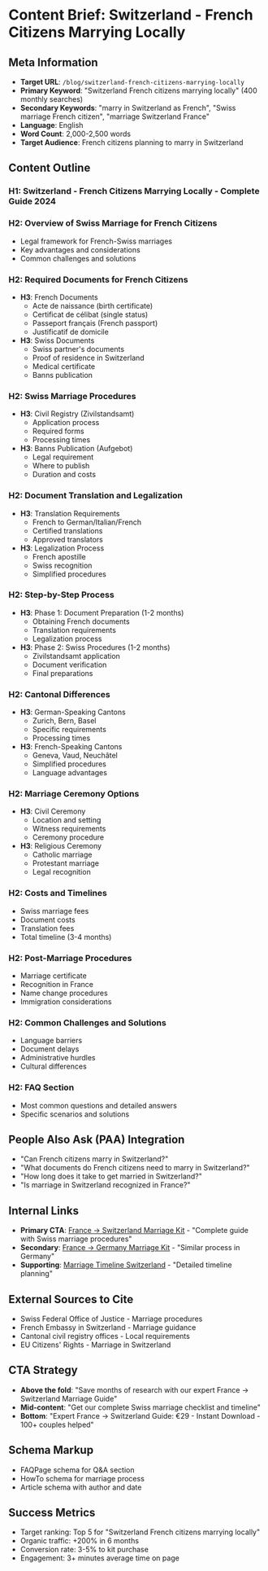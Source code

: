 # Content Brief: Switzerland - French Citizens Marrying Locally

## Meta Information
- **Target URL**: `/blog/switzerland-french-citizens-marrying-locally`
- **Primary Keyword**: "Switzerland French citizens marrying locally" (400 monthly searches)
- **Secondary Keywords**: "marry in Switzerland as French", "Swiss marriage French citizen", "marriage Switzerland France"
- **Language**: English
- **Word Count**: 2,000-2,500 words
- **Target Audience**: French citizens planning to marry in Switzerland

## Content Outline

### H1: Switzerland - French Citizens Marrying Locally - Complete Guide 2024
### H2: Overview of Swiss Marriage for French Citizens
- Legal framework for French-Swiss marriages
- Key advantages and considerations
- Common challenges and solutions

### H2: Required Documents for French Citizens
- **H3**: French Documents
  - Acte de naissance (birth certificate)
  - Certificat de célibat (single status)
  - Passeport français (French passport)
  - Justificatif de domicile
- **H3**: Swiss Documents
  - Swiss partner's documents
  - Proof of residence in Switzerland
  - Medical certificate
  - Banns publication

### H2: Swiss Marriage Procedures
- **H3**: Civil Registry (Zivilstandsamt)
  - Application process
  - Required forms
  - Processing times
- **H3**: Banns Publication (Aufgebot)
  - Legal requirement
  - Where to publish
  - Duration and costs

### H2: Document Translation and Legalization
- **H3**: Translation Requirements
  - French to German/Italian/French
  - Certified translations
  - Approved translators
- **H3**: Legalization Process
  - French apostille
  - Swiss recognition
  - Simplified procedures

### H2: Step-by-Step Process
- **H3**: Phase 1: Document Preparation (1-2 months)
  - Obtaining French documents
  - Translation requirements
  - Legalization process
- **H3**: Phase 2: Swiss Procedures (1-2 months)
  - Zivilstandsamt application
  - Document verification
  - Final preparations

### H2: Cantonal Differences
- **H3**: German-Speaking Cantons
  - Zurich, Bern, Basel
  - Specific requirements
  - Processing times
- **H3**: French-Speaking Cantons
  - Geneva, Vaud, Neuchâtel
  - Simplified procedures
  - Language advantages

### H2: Marriage Ceremony Options
- **H3**: Civil Ceremony
  - Location and setting
  - Witness requirements
  - Ceremony procedure
- **H3**: Religious Ceremony
  - Catholic marriage
  - Protestant marriage
  - Legal recognition

### H2: Costs and Timelines
- Swiss marriage fees
- Document costs
- Translation fees
- Total timeline (3-4 months)

### H2: Post-Marriage Procedures
- Marriage certificate
- Recognition in France
- Name change procedures
- Immigration considerations

### H2: Common Challenges and Solutions
- Language barriers
- Document delays
- Administrative hurdles
- Cultural differences

### H2: FAQ Section
- Most common questions and detailed answers
- Specific scenarios and solutions

## People Also Ask (PAA) Integration
- "Can French citizens marry in Switzerland?"
- "What documents do French citizens need to marry in Switzerland?"
- "How long does it take to get married in Switzerland?"
- "Is marriage in Switzerland recognized in France?"

## Internal Links
- **Primary CTA**: [France → Switzerland Marriage Kit](/kits/fra-che) - "Complete guide with Swiss marriage procedures"
- **Secondary**: [France → Germany Marriage Kit](/kits/fra-deu) - "Similar process in Germany"
- **Supporting**: [Marriage Timeline Switzerland](/blog/marriage-timeline-switzerland) - "Detailed timeline planning"

## External Sources to Cite
- Swiss Federal Office of Justice - Marriage procedures
- French Embassy in Switzerland - Marriage guidance
- Cantonal civil registry offices - Local requirements
- EU Citizens' Rights - Marriage in Switzerland

## CTA Strategy
- **Above the fold**: "Save months of research with our expert France → Switzerland Marriage Guide"
- **Mid-content**: "Get our complete Swiss marriage checklist and timeline"
- **Bottom**: "Expert France → Switzerland Guide: €29 - Instant Download - 100+ couples helped"

## Schema Markup
- FAQPage schema for Q&A section
- HowTo schema for marriage process
- Article schema with author and date

## Success Metrics
- Target ranking: Top 5 for "Switzerland French citizens marrying locally"
- Organic traffic: +200% in 6 months
- Conversion rate: 3-5% to kit purchase
- Engagement: 3+ minutes average time on page
